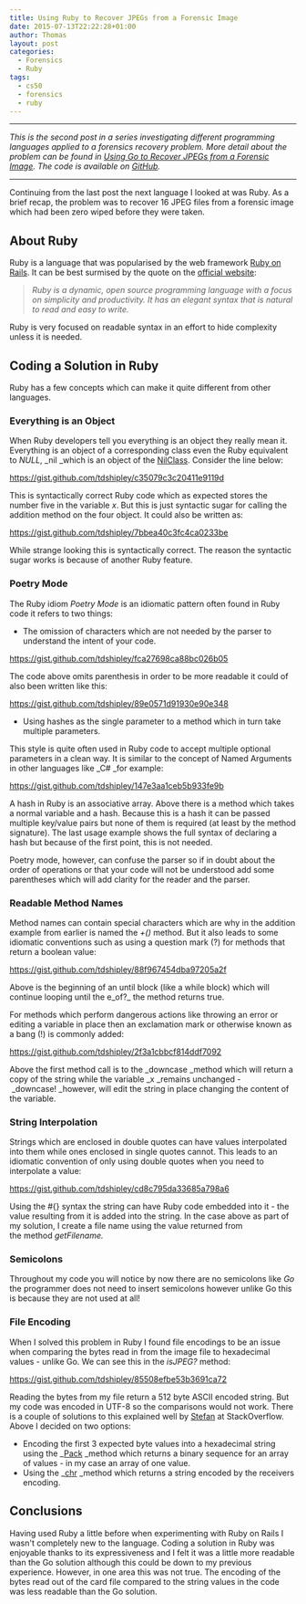 ```yaml
---
title: Using Ruby to Recover JPEGs from a Forensic Image
date: 2015-07-13T22:22:28+01:00
author: Thomas
layout: post
categories:
  - Forensics
  - Ruby
tags:
  - cs50
  - forensics
  - ruby
---
```

* * *

_This is the second post in a series investigating different programming languages applied to a forensics recovery problem. More detail about the problem can be found in [Using Go to Recover JPEGs from a Forensic Image](http://mrshipley.com/?p=23). The code is available on [GitHub](https://github.com/tdshipley/CS50-Forensics-Without-C)._

* * *

Continuing from the last post the next language I looked at was Ruby. As a brief recap, the problem was to recover 16 JPEG files from a forensic image which had been zero wiped before they were taken.

## About Ruby

Ruby is a language that was popularised by the web framework [Ruby on Rails](http://rubyonrails.org). It can be best surmised by the quote on the [official website](https://www.ruby-lang.org/en/):

> _Ruby is a dynamic, open source programming language with a focus on simplicity and productivity. It has an elegant syntax that is natural to read and easy to write._

Ruby is very focused on readable syntax in an effort to hide complexity unless it is needed.

## Coding a Solution in Ruby

Ruby has a few concepts which can make it quite different from other languages.

### Everything is an Object

When Ruby developers tell you everything is an object they really mean it. Everything is an object of a corresponding class even the Ruby equivalent to _NULL_, _nil _which is an object of the [NilClass](http://ruby-doc.org/core-2.2.2/NilClass.html). Consider the line below:

https://gist.github.com/tdshipley/c35079c3c20411e9119d

This is syntactically correct Ruby code which as expected stores the number five in the variable _x_. But this is just syntactic sugar for calling the addition method on the four object. It could also be written as:

https://gist.github.com/tdshipley/7bbea40c3fc4ca0233be

While strange looking this is syntactically correct. The reason the syntactic sugar works is because of another Ruby feature.

### Poetry Mode

The Ruby idiom _Poetry Mode_ is an idiomatic pattern often found in Ruby code it refers to two things:

  * The omission of characters which are not needed by the parser to understand the intent of your code.

https://gist.github.com/tdshipley/fca27698ca88bc026b05

The code above omits parenthesis in order to be more readable it could of also been written like this:

https://gist.github.com/tdshipley/89e0571d91930e90e348

  * Using hashes as the single parameter to a method which in turn take multiple parameters.

This style is quite often used in Ruby code to accept multiple optional parameters in a clean way. It is similar to the concept of Named Arguments in other languages like _C# _for example:

https://gist.github.com/tdshipley/147e3aa1ceb5b933fe9b

A hash in Ruby is an associative array. Above there is a method which takes a normal variable and a hash. Because this is a hash it can be passed multiple key/value pairs but none of them is required (at least by the method signature). The last usage example shows the full syntax of declaring a hash but because of the first point, this is not needed.

Poetry mode, however, can confuse the parser so if in doubt about the order of operations or that your code will not be understood add some parentheses which will add clarity for the reader and the parser.

### Readable Method Names

Method names can contain special characters which are why in the addition example from earlier is named the _+()_ method. But it also leads to some idiomatic conventions such as using a question mark (?) for methods that return a boolean value:

https://gist.github.com/tdshipley/88f967454dba97205a2f

Above is the beginning of an until block (like a while block) which will continue looping until the e_of?_ the method returns true.

For methods which perform dangerous actions like throwing an error or editing a variable in place then an exclamation mark or otherwise known as a bang (!) is commonly added:

https://gist.github.com/tdshipley/2f3a1cbbcf814ddf7092

Above the first method call is to the _downcase _method which will return a copy of the string while the variable _x _remains unchanged - _downcase! _however, will edit the string in place changing the content of the variable.

### String Interpolation

Strings which are enclosed in double quotes can have values interpolated into them while ones enclosed in single quotes cannot. This leads to an idiomatic convention of only using double quotes when you need to interpolate a value:

https://gist.github.com/tdshipley/cd8c795da33685a798a6

Using the #{} syntax the string can have Ruby code embedded into it - the value resulting from it is added into the string. In the case above as part of my solution, I create a file name using the value returned from the method _getFilename._

### Semicolons

Throughout my code you will notice by now there are no semicolons like _Go_ the programmer does not need to insert semicolons however unlike Go this is because they are not used at all!

### File Encoding

When I solved this problem in Ruby I found file encodings to be an issue when comparing the bytes read in from the image file to hexadecimal values - unlike Go. We can see this in the _isJPEG?_ method:

https://gist.github.com/tdshipley/85508efbe53b3691ca72

Reading the bytes from my file return a 512 byte ASCII encoded string. But my code was encoded in UTF-8 so the comparisons would not work. There is a couple of solutions to this explained well by [Stefan](http://stackoverflow.com/questions/16815308/ruby-comparing-hex-value-to-string) at StackOverflow. Above I decided on two options:

  * Encoding the first 3 expected byte values into a hexadecimal string using the _[Pack](http://ruby-doc.org/core-2.0.0/Array.html) _method which returns a binary sequence for an array of values - in my case an array of one value.
  * Using the _[chr](http://ruby-doc.org/core-2.0.0/Integer.html#method-i-chr) _method which returns a string encoded by the receivers encoding.

## Conclusions

Having used Ruby a little before when experimenting with Ruby on Rails I wasn't completely new to the language. Coding a solution in Ruby was enjoyable thanks to its expressiveness and I felt it was a little more readable than the Go solution although this could be down to my previous experience. However, in one area this was not true. The encoding of the bytes read out of the card file compared to the string values in the code was less readable than the Go solution.